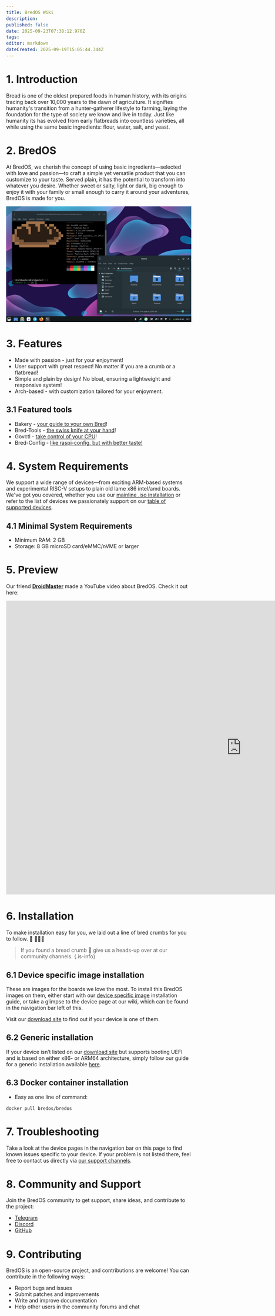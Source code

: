 ```yaml
---
title: BredOS Wiki
description: 
published: false
date: 2025-09-23T07:38:12.970Z
tags: 
editor: markdown
dateCreated: 2025-09-19T15:05:44.344Z
---
```


# 1. Introduction
Bread is one of the oldest prepared foods in human history, with its origins tracing back over 10,000 years to the dawn of agriculture. It signifies humanity's transition from a hunter-gatherer lifestyle to farming, laying the foundation for the type of society we know and live in today. Just like humanity its has evolved from early flatbreads into countless varieties, all while using the same basic ingredients: flour, water, salt, and yeast.

# 2. BredOS
At BredOS, we cherish the concept of using basic ingredients—selected with love and passion—to craft a simple yet versatile product that you can customize to your taste. Served plain, it has the potential to transform into whatever you desire. Whether sweet or salty, light or dark, big enough to enjoy it with your family or small enough to carry it around your adventures, BredOS is made for you.

![](https://github.com/LinuxDroidMaster/Fydetab-Duo-DroidMaster-wiki/raw/main/Images/Linux/BredOS/preview.jpg)

# 3. Features
 - Made with passion - just for your enjoyment!
 - User support with great respect! No matter if you are a crumb or a flatbread!
 - Simple and plain by design! No bloat, ensuring a lightweight and responsive system!
 - Arch-based - with customization tailored for your enjoyment.

## 3.1 Featured tools

 - Bakery - [your guide to your own Bred](/install/first-setup)!
 - Bred-Tools - [the swiss knife at your hand](/Tools)!
 - Govctl - [take control of your CPU](/how-to/govctl)!
 - Bred-Config - [like raspi-config, but with better taste!](/bredos-config)
 
 # 4. System Requirements
We support a wide range of devices—from exciting ARM-based systems and experimental RISC-V setups to plain old lame x86 intel/amd boards. We've got you covered, whether you use our [mainline .iso installation](/install/Installation-with-ISO) or refer to the list of devices we passionately support on our [table of supported devices](/table-of-supported-devices).
 
## 4.1 Minimal System Requirements
 - Minimum RAM: 2 GB
 - Storage: 8 GB microSD card/eMMC/nVME or larger
 
# 5. Preview
Our friend [**DroidMaster**](https://www.youtube.com/@LinuxDroidMaster) made a YouTube video about BredOS. Check it out here:
<iframe width="1280" height="800" src="https://www.youtube-nocookie.com/embed/eoLE27xdtu4?si=ai-0QqLNyCYfTKfA" title="YouTube video player" frameborder="0" allow="accelerometer; autoplay; clipboard-write; encrypted-media; gyroscope; picture-in-picture; web-share" referrerpolicy="strict-origin-when-cross-origin" allowfullscreen></iframe>
 
# 6. Installation
To make installation easy for you, we laid out a line of bred crumbs for you to follow. 🍞 🔸🔸🔸
> If you found a bread crumb 🔸 give us a heads-up over at our community channels.
{.is-info}

## 6.1 Device specific image installation
These are images for the boards we love the most. To install this BredOS images on them, either start with our [device specific image](/install/device-specific-image) installation guide, or take a glimpse to the device page at our wiki, which can be found in the navigation bar left of this.

Visit our [download site](https://bredos.org/download.html) to find out if your device is one of them.

## 6.2 Generic installation
If your device isn’t listed on our [download site](https://bredos.org/download.html) but supports booting UEFI and is based on either x86- or ARM64 architecture, simply follow our guide for a generic installation available [here](/install/Installation-with-ISO).

## 6.3 Docker container installation
- Easy as one line of command:
```
docker pull bredos/bredos
```

# 7. Troubleshooting
Take a look at the device pages in the navigation bar on this page to find known issues specific to your device. If your problem is not listed there, feel free to contact us directly via [our support channels](#h-7-community-and-support).

# 8. Community and Support
Join the BredOS community to get support, share ideas, and contribute to the project:
- [Telegram](https://t.me/bredoslinux)
- [Discord](https://discord.gg/jwhxuyKXaa)
- [GitHub](http://github.com/BredOS)

# 9. Contributing
BredOS is an open-source project, and contributions are welcome! You can contribute in the following ways:
- Report bugs and issues
- Submit patches and improvements
- Write and improve documentation
- Help other users in the community forums and chat

